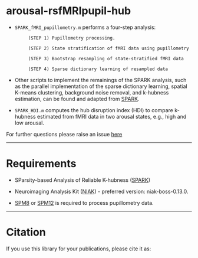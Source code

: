 # arousal-rsfMRIpupil-hub

* `SPARK_fMRI_pupillometry.m` performs a four-step analysis: 

           (STEP 1) Pupillometry processing.

           (STEP 2) State stratification of fMRI data using pupillometry

           (STEP 3) Bootstrap resampling of state-stratified fMRI data

           (STEP 4) Sparse dictionary learning of resampled data

* Other scripts to implement the remainings of the SPARK analysis, such as the parallel implementation of the sparse dictionary learning, spatial K-means clustering, background noise removal, and k-hubness estimation, can be found and adapted from [SPARK](https://github.com/multifunkim/spark-matlab).   

* `SPARK_HDI.m` computes the hub disruption index (HDI) to compare k-hubness estimated from fMRI data in two arousal states, e.g., high and low arousal.

For further questions please raise an issue [here](https://github.com/Kangjoo/Arousal_RSfMRI_Hub/issues)

------------
# Requirements

* SParsity-based Analysis of Reliable K-hubness ([SPARK](https://github.com/multifunkim/spark-matlab))

* Neuroimaging Analysis Kit ([NIAK](https://github.com/SIMEXP/niak)) - preferred version: niak-boss-0.13.0.  

* [SPM8](https://www.fil.ion.ucl.ac.uk/spm/software/spm8/) or [SPM12](https://www.fil.ion.ucl.ac.uk/spm/software/spm12/) is required to process pupillometry data.

------------
# Citation

If you use this library for your publications, please cite it as:

